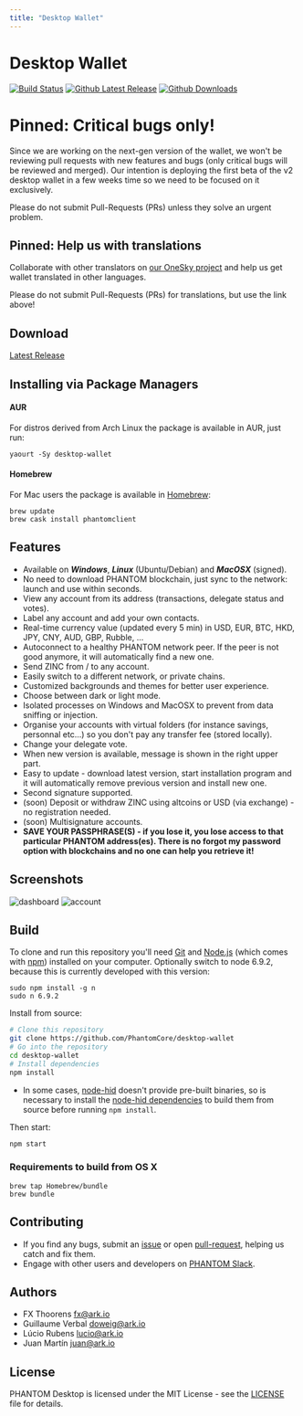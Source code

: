 ```yaml
---
title: "Desktop Wallet"
---
```


# Desktop Wallet

[![Build Status](https://travis-ci.org/Phantomchain/phantom-desktop.svg?branch=master)](https://travis-ci.org/Phantomchain/phantom-desktop)
[![Github Latest Release](https://img.shields.io/github/release/Phantomchain/phantom-desktop.svg)](https://github.com/Phantomchain/phantom-desktop/releases/latest)
[![Github Downloads](https://img.shields.io/github/downloads/Phantomchain/phantom-desktop/latest/total.svg?logo=github)](https://github.com/Phantomchain/phantom-desktop/releases/latest)

# Pinned: Critical bugs only!
Since we are working on the next-gen version of the wallet, we won't be reviewing pull requests with new features and bugs (only critical bugs will be reviewed and merged). Our intention is deploying the first beta of the v2 desktop wallet in a few weeks time so we need to be focused on it exclusively.

Please do not submit Pull-Requests (PRs) unless they solve an urgent problem.

## Pinned: Help us with translations
Collaborate with other translators on [our OneSky project](http://osjc1wl.oneskyapp.com/collaboration/project?id=95031) and help us get wallet translated in other languages.

Please do not submit Pull-Requests (PRs) for translations, but use the link above!

## Download
[Latest Release](https://github.com/PhantomCore/desktop-wallet/releases)

## Installing via Package Managers

#### AUR
For distros derived from Arch Linux the package is available in AUR, just run:

```
yaourt -Sy desktop-wallet
```

#### Homebrew
For Mac users the package is available in [Homebrew](https://brew.sh/):

```
brew update
brew cask install phantomclient
```

## Features
* Available on ***Windows***, ***Linux*** (Ubuntu/Debian) and ***MacOSX*** (signed).
* No need to download PHANTOM blockchain, just sync to the network: launch and use within seconds.
* View any account from its address (transactions, delegate status and votes).
* Label any account and add your own contacts.
* Real-time currency value (updated every 5 min) in USD, EUR, BTC, HKD, JPY, CNY, AUD, GBP, Rubble, ...
* Autoconnect to a healthy PHANTOM network peer. If the peer is not good anymore, it will automatically find a new one.
* Send ZINC from / to any account.
* Easily switch to a different network, or private chains.
* Customized backgrounds and themes for better user experience.
* Choose between dark or light mode.
* Isolated processes on Windows and MacOSX to prevent from data sniffing or injection.
* Organise your accounts with virtual folders (for instance savings, personnal etc...) so you don't pay any transfer fee (stored locally).
* Change your delegate vote.
* When new version is available, message is shown in the right upper part.
* Easy to update - download latest version, start installation program and it will automatically remove previous version and install new one.
* Second signature supported.
* (soon) Deposit or withdraw ZINC using altcoins or USD (via exchange) - no registration needed.
* (soon) Multisignature accounts.
* **SAVE YOUR PASSPHRASE(S) - if you lose it, you lose access to that particular PHANTOM address(es). There is no forgot my password option with blockchains and no one can help you retrieve it!**


## Screenshots
![dashboard](https://i.imgur.com/AVdyM16.jpg)
![account](https://i.imgur.com/DD8fx1O.jpg)

## Build

To clone and run this repository you'll need [Git](https://git-scm.com) and [Node.js](https://nodejs.org/en/download/) (which comes with [npm](http://npmjs.com)) installed on your computer. Optionally switch to node 6.9.2, because this is currently developed with this version:
```
sudo npm install -g n
sudo n 6.9.2
```

Install from source:
```bash
# Clone this repository
git clone https://github.com/PhantomCore/desktop-wallet
# Go into the repository
cd desktop-wallet
# Install dependencies
npm install
```

* In some cases, [node-hid](https://github.com/node-hid/node-hid) doesn't provide pre-built binaries, so is necessary to install the [node-hid dependencies](https://github.com/node-hid/node-hid#compiling-from-source) to build them from source before running `npm install`.

Then start:
```bash
npm start
```

### Requirements to build from OS X

```
brew tap Homebrew/bundle
brew bundle
```

## Contributing

* If you find any bugs, submit an [issue](../../issues) or open [pull-request](../../pulls), helping us catch and fix them.
* Engage with other users and developers on [PHANTOM Slack](https://phantom.org/slack/).

## Authors
- FX Thoorens <fx@ark.io>
- Guillaume Verbal <doweig@ark.io>
- Lúcio Rubens <lucio@ark.io>
- Juan Martín <juan@ark.io>

## License

PHANTOM Desktop is licensed under the MIT License - see the [LICENSE](./LICENSE) file for details.
